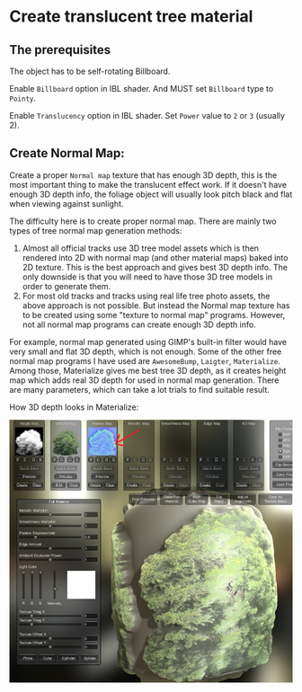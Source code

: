 # Create translucent tree material

## The prerequisites

The object has to be self-rotating Billboard.

Enable `Billboard` option in IBL shader. And MUST set `Billboard` type to `Pointy`.

Enable `Translucency` option in IBL shader. Set `Power` value to `2` or `3` (usually 2).

## Create Normal Map:

Create a proper `Normal map` texture that has enough 3D depth, this is the most important thing to make the translucent effect work. If it doesn't have enough 3D depth info, the foliage object will usually look pitch black and flat when viewing against sunlight.

The difficulty here is to create proper normal map. There are mainly two types of tree normal map generation methods:
1. Almost all official tracks use 3D tree model assets which is then rendered into 2D with normal map (and other material maps) baked into 2D texture. This is the best approach and gives best 3D depth info. The only downside is that you will need to have those 3D tree models in order to generate them.
2. For most old tracks and tracks using real life tree photo assets, the above approach is not possible. But instead the Normal map texture has to be created using some "texture to normal map" programs. However, not all normal map programs can create enough 3D depth info.

For example, normal map generated using GIMP's built-in filter would have very small and flat 3D depth, which is not enough. Some of the other free normal map programs I have used are `AwesomeBump`, `Laigter`, `Materialize`. Among those, Materialize gives me best tree 3D depth, as it creates height map which adds real 3D depth for used in normal map generation. There are many parameters, which can take a lot trials to find suitable result.

How 3D depth looks in Materialize:

![image](../images/pbrmaterial/pbr_tree_normal_001.jpg)

